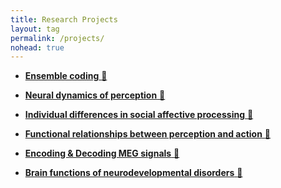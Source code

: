 ```yaml
---
title: Research Projects
layout: tag
permalink: /projects/
nohead: true
---
```


* [__Ensemble coding__ :open_file_folder:](/projects_ensemble_coding.md)<br/>


* [__Neural dynamics of perception__ :open_file_folder:](/projects_neural_dynamics_perception.md)<br/>


* [__Individual differences in social affective processing__ :open_file_folder:](/projects_individual_differences.md)<br/>


* [__Functional relationships between perception and action__ :open_file_folder:](/projects_perception_action.md)<br/>


* [__Encoding & Decoding MEG signals__ :open_file_folder:](/projects_decoding_meg.md)<br/>


* [__Brain functions of neurodevelopmental disorders__ :open_file_folder:](/projects_neurodevelopomental_disorders.md)<br/>

